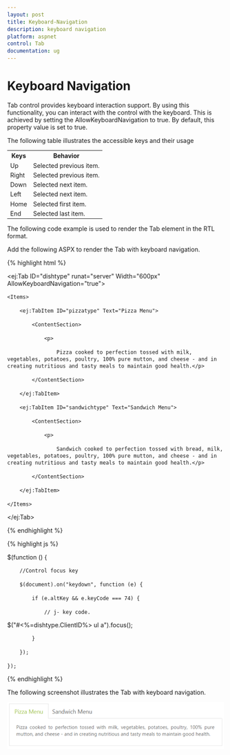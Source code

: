 ```yaml
---
layout: post
title: Keyboard-Navigation
description: keyboard navigation
platform: aspnet
control: Tab
documentation: ug
---
```


# Keyboard Navigation

Tab control provides keyboard interaction support. By using this functionality, you can interact with the control with the keyboard. This is achieved by setting the AllowKeyboardNavigation to true. By default, this property value is set to true.

The following table illustrates the accessible keys and their usage

<table>
<tr>
<th>
Keys</th><th>
Behavior</th></tr>
<tr>
<td>
Up</td><td>
Selected previous item.</td></tr>
<tr>
<td>
Right</td><td>
Selected previous item.</td></tr>
<tr>
<td>
Down</td><td>
Selected next item.</td></tr>
<tr>
<td>
Left</td><td>
Selected next item.</td></tr>
<tr>
<td>
Home</td><td>
Selected first item.</td></tr>
<tr>
<td>
End</td><td>
Selected last item.</td></tr>
</table>
The following code example is used to render the Tab element in the RTL format. 

Add the following ASPX to render the Tab with keyboard navigation.

{% highlight html %}

<ej:Tab ID="dishtype" runat="server" Width="600px" AllowKeyboardNavigation="true">

    <Items>

        <ej:TabItem ID="pizzatype" Text="Pizza Menu">

            <ContentSection>

                <p>

                    Pizza cooked to perfection tossed with milk, vegetables, potatoes, poultry, 100% pure mutton, and cheese - and in creating nutritious and tasty meals to maintain good health.</p>

            </ContentSection>

        </ej:TabItem>

        <ej:TabItem ID="sandwichtype" Text="Sandwich Menu">

            <ContentSection>

                <p>

                    Sandwich cooked to perfection tossed with bread, milk, vegetables, potatoes, poultry, 100% pure mutton, and cheese - and in creating nutritious and tasty meals to maintain good health.</p>

            </ContentSection>

        </ej:TabItem>

    </Items>

</ej:Tab>





{% endhighlight %}



{% highlight js %}

$(function () {

        //Control focus key

        $(document).on("keydown", function (e) {

            if (e.altKey && e.keyCode === 74) {

                // j- key code.

$("#<%=dishtype.ClientID%> ul a").focus();

            }

        });

    });





{% endhighlight %}



The following screenshot illustrates the Tab with keyboard navigation.

![](Keyboard-Navigation_images/Keyboard-Navigation_img1.png) 